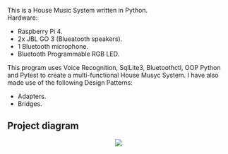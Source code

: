 This is a House Music System written in Python.<br>
Hardware:

- Raspberry Pi 4.
- 2x JBL GO 3 (Blueatooth speakers).
- 1 Bluetooth microphone.
- Bluetooth Programmable RGB LED.

This program uses Voice Recognition, SqlLite3, Bluetoothctl, OOP Python and Pytest to create a multi-functional House Musyc System.
I have also made use of the following Design Patterns:

- Adapters.
- Bridges.

## Project diagram
<p align="center">
  <img src="https://i.imgur.com/sFyvLU0.png"/>
</p>
